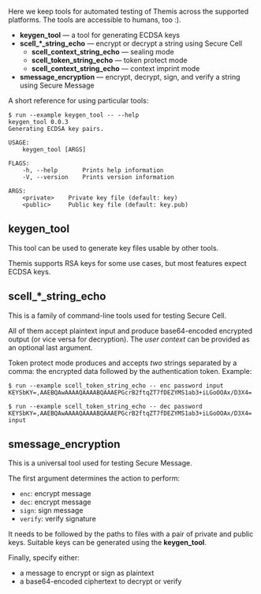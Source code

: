 Here we keep tools for automated testing of Themis
across the supported platforms.
The tools are accessible to humans, too :).

- **keygen_tool** —
  a tool for generating ECDSA keys 
- <b>scell_*_string_echo</b> —
  encrypt or decrypt a string using Secure Cell
  - **scell_context_string_echo** —
    sealing mode
  - **scell_token_string_echo** —
    token protect mode
  - **scell_context_string_echo** —
    context imprint mode
- **smessage_encryption** —
  encrypt, decrypt, sign, and verify a string using Secure Message

A short reference for using particular tools:

```
$ run --example keygen_tool -- --help
keygen_tool 0.0.3
Generating ECDSA key pairs.

USAGE:
    keygen_tool [ARGS]

FLAGS:
    -h, --help       Prints help information
    -V, --version    Prints version information

ARGS:
    <private>    Private key file (default: key)
    <public>     Public key file (default: key.pub)
```


## keygen_tool

This tool can be used to generate key files usable by other tools.

Themis supports RSA keys for some use cases,
but most features expect ECDSA keys.


## scell_*_string_echo

This is a family of command-line tools used for testing Secure Cell.

All of them accept plaintext input and produce base64-encoded encrypted output
(or vice versa for decryption).
The _user context_ can be provided as an optional last argument.

Token protect mode produces and accepts _two_ strings separated by a comma:
the encrypted data followed by the authentication token. 
Example:

```
$ run --example scell_token_string_echo -- enc password input
KEYSbKY=,AAEBQAwAAAAQAAAABQAAAEPGcrB2ftqZT7fDEZYMS1ab3+iLGoOOAx/D3X4=

$ run --example scell_token_string_echo -- dec password KEYSbKY=,AAEBQAwAAAAQAAAABQAAAEPGcrB2ftqZT7fDEZYMS1ab3+iLGoOOAx/D3X4=
input
```


## smessage_encryption

This is a universal tool used for testing Secure Message.

The first argument determines the action to perform:

- `enc`: encrypt message
- `dec`: encrypt message
- `sign`: sign message
- `verify`: verify signature

It needs to be followed by the paths to files with a pair of private and public keys.
Suitable keys can be generated using the **keygen_tool**.

Finally, specify either:    
- a message to encrypt or sign as plaintext
- a base64-encoded ciphertext to decrypt or verify
